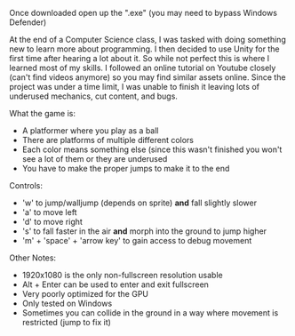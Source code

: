 Once downloaded open up the ".exe" (you may need to bypass Windows Defender)

At the end of a Computer Science class, I was tasked with doing something new to learn more about programming.
I then decided to use Unity for the first time after hearing a lot about it. So while not perfect this is where I learned most of my skills.
I followed an online tutorial on Youtube closely (can't find videos anymore) so you may find similar assets online.
Since the project was under a time limit, I was unable to finish it leaving lots of underused mechanics, cut content, and bugs.

What the game is:
  - A platformer where you play as a ball
  - There are platforms of multiple different colors
  - Each color means something else (since this wasn't finished you won't see a lot of them or they are underused
  - You have to make the proper jumps to make it to the end

Controls:
  - 'w' to jump/walljump (depends on sprite) **and** fall slightly slower
  - 'a' to move left
  - 'd' to move right
  - 's' to fall faster in the air **and** morph into the ground to jump higher
  - 'm' + 'space' + 'arrow key' to gain access to debug movement

Other Notes:
  - 1920x1080 is the only non-fullscreen resolution usable
  - Alt + Enter can be used to enter and exit fullscreen
  - Very poorly optimized for the GPU
  - Only tested on Windows
  - Sometimes you can collide in the ground in a way where movement is restricted (jump to fix it)
